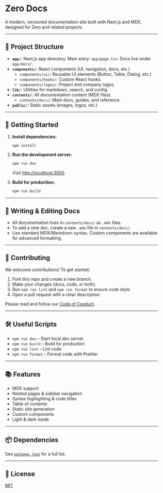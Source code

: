 # Zero Docs

A modern, versioned documentation site built with Next.js and MDX, designed for Zero and related projects.

---

## 📁 Project Structure

- **`app/`**: Next.js app directory. Main entry: `app/page.tsx`. Docs live under `app/docs/`.
- **`components/`**: React components (UI, navigation, docs, etc.)
  - `components/ui/`: Reusable UI elements (Button, Table, Dialog, etc.)
  - `components/hooks/`: Custom React hooks.
  - `components/logos/`: Project and company logos.
- **`lib/`**: Utilities for markdown, search, and config.
- **`contents/`**: All documentation content (MDX files).
  - `contents/docs/`: Main docs, guides, and reference.
- **`public/`**: Static assets (images, logos, etc.)

---

## 🚀 Getting Started

1. **Install dependencies:**
   ```bash
   npm install
   ```
2. **Run the development server:**
   ```bash
   npm run dev
   ```
   Visit [http://localhost:3000](http://localhost:3000).

3. **Build for production:**
   ```bash
   npm run build
   ```

---

## 📝 Writing & Editing Docs

- All documentation lives in `contents/docs/` as `.mdx` files.
- To add a new doc, create a new `.mdx` file in `contents/docs/`.
- Use standard MDX/Markdown syntax. Custom components are available for advanced formatting.

---

## 🤝 Contributing

We welcome contributions! To get started:

1. Fork this repo and create a new branch.
2. Make your changes (docs, code, or both).
3. Run `npm run lint` and `npm run format` to ensure code style.
4. Open a pull request with a clear description.

Please read and follow our [Code of Conduct](./CODE_OF_CONDUCT.md).

---

## 🛠️ Useful Scripts

- `npm run dev` – Start local dev server
- `npm run build` – Build for production
- `npm run lint` – Lint code
- `npm run format` – Format code with Prettier

---

## 📚 Features

- MDX support
- Nested pages & sidebar navigation
- Syntax highlighting & code titles
- Table of contents
- Static site generation
- Custom components
- Light & dark mode

---

## 📦 Dependencies

See [`package.json`](./package.json) for a full list.

---

## 📄 License

[MIT](./LICENSE)

